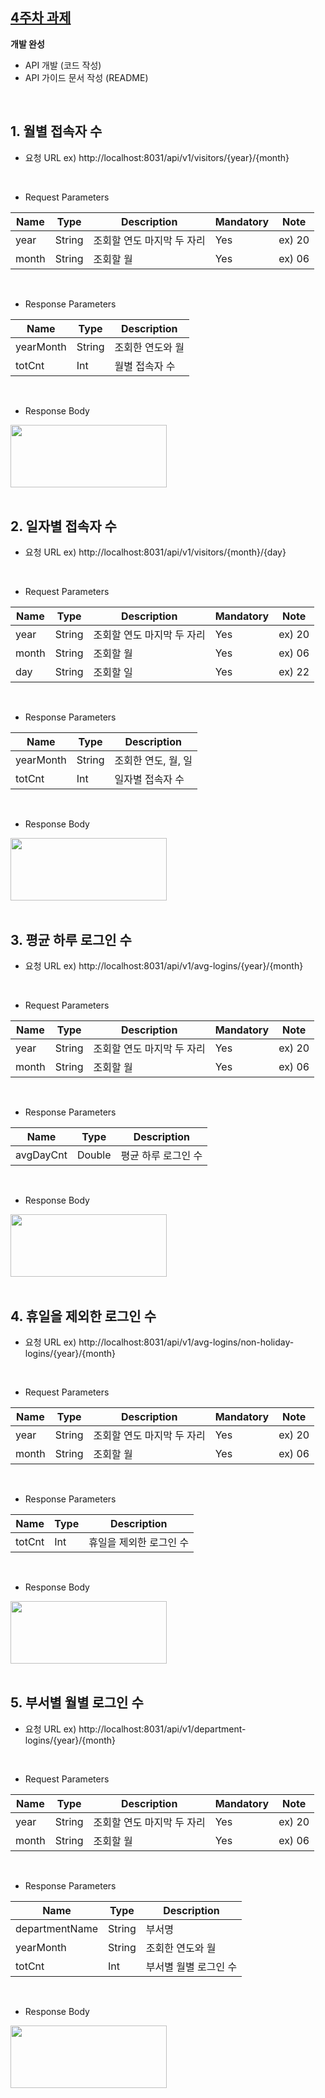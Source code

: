 ## [4주차 과제](https://github.com/pia01190/comento-bootcamp/tree/main/4%EC%A3%BC%EC%B0%A8_%EA%B3%BC%EC%A0%9C)
**개발 완성**
- API 개발 (코드 작성)
- API 가이드 문서 작성 (README)

<br>

## 1. 월별 접속자 수
- 요청 URL
ex) http://localhost:8031/api/v1/visitors/{year}/{month}
<br>

- Request Parameters

| Name  | Type   | Description            | Mandatory | Note  |
|-------|--------|------------------------|-----------|-------|
| year  | String | 조회할 연도 마지막 두 자리 | Yes       | ex) 20 |
| month | String | 조회할 월              | Yes       | ex) 06 |

<br>

- Response Parameters

| Name     | Type   | Description       |
|----------|--------|-------------------|
| yearMonth| String | 조회한 연도와 월  |
| totCnt   | Int    | 월별 접속자 수    |

<br>

- Response Body
<img src="https://github.com/user-attachments/assets/affff0bf-034b-43e1-b9ef-b20a971311a0" width="250" height="100"/>

<br>
<br>

## 2. 일자별 접속자 수
- 요청 URL
ex) http://localhost:8031/api/v1/visitors/{month}/{day}
<br>

- Request Parameters

| Name  | Type   | Description            | Mandatory | Note  |
|-------|--------|------------------------|-----------|-------|
| year  | String | 조회할 연도 마지막 두 자리 | Yes       | ex) 20 |
| month | String | 조회할 월              | Yes       | ex) 06 |
| day   | String | 조회할 일              | Yes       | ex) 22 |

<br>

- Response Parameters

| Name     | Type   | Description         |
|----------|--------|---------------------|
| yearMonth| String | 조회한 연도, 월, 일 |
| totCnt   | Int    | 일자별 접속자 수    |

<br>

- Response Body
<img src="https://github.com/user-attachments/assets/d4caf8de-ecd9-409b-8909-8330f65eafcf" width="250" height="100"/>

<br>
<br>

## 3. 평균 하루 로그인 수
- 요청 URL
ex) http://localhost:8031/api/v1/avg-logins/{year}/{month}
<br>

- Request Parameters

| Name  | Type   | Description            | Mandatory | Note  |
|-------|--------|------------------------|-----------|-------|
| year  | String | 조회할 연도 마지막 두 자리 | Yes       | ex) 20 |
| month | String | 조회할 월              | Yes       | ex) 06 |

<br>

- Response Parameters

| Name     | Type   | Description       |
|----------|--------|-------------------|
| avgDayCnt| Double | 평균 하루 로그인 수 |

<br>

- Response Body
<img src="https://github.com/user-attachments/assets/1210ae05-b820-4927-8ff2-4d49e4b9fee0" width="250" height="100"/>

<br>
<br>

## 4. 휴일을 제외한 로그인 수
- 요청 URL
ex) http://localhost:8031/api/v1/avg-logins/non-holiday-logins/{year}/{month}
<br>

- Request Parameters

| Name  | Type   | Description            | Mandatory | Note  |
|-------|--------|------------------------|-----------|-------|
| year  | String | 조회할 연도 마지막 두 자리 | Yes       | ex) 20 |
| month | String | 조회할 월              | Yes       | ex) 06 |

<br>

- Response Parameters

| Name     | Type   | Description         |
|----------|--------|---------------------|
| totCnt   | Int    | 휴일을 제외한 로그인 수 |

<br>

- Response Body
<img src="https://github.com/user-attachments/assets/869139a5-dbbf-4899-bb5b-f842f3442dd9" width="250" height="100"/>

<br>
<br>

## 5. 부서별 월별 로그인 수
- 요청 URL
ex) http://localhost:8031/api/v1/department-logins/{year}/{month}
<br>

- Request Parameters

| Name  | Type   | Description            | Mandatory | Note  |
|-------|--------|------------------------|-----------|-------|
| year  | String | 조회할 연도 마지막 두 자리 | Yes       | ex) 20 |
| month | String | 조회할 월              | Yes       | ex) 06 |

<br>

- Response Parameters

| Name          | Type   | Description               |
|---------------|--------|---------------------------|
| departmentName| String | 부서명                    |
| yearMonth     | String | 조회한 연도와 월          |
| totCnt        | Int    | 부서별 월별 로그인 수     |

<br>

- Response Body
<img src="https://github.com/user-attachments/assets/affff0bf-034b-43e1-b9ef-b20a971311a0" width="250" height="100"/>
